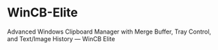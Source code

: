 # WinCB-Elite
Advanced Windows Clipboard Manager with Merge Buffer, Tray Control, and Text/Image History — WinCB Elite
